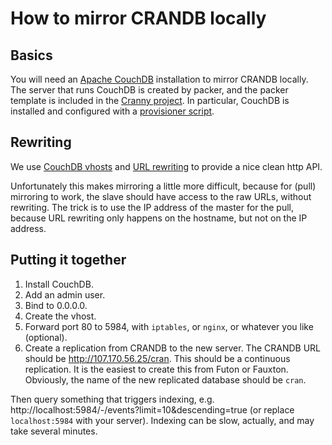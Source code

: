 
# How to mirror CRANDB locally

## Basics

You will need an [Apache CouchDB](http://couchdb.apache.org/) installation
to mirror CRANDB locally. The server that runs CouchDB is created by packer,
and the packer template is included in the
[Cranny project](https://github.com/metacran/cranny). In particular,
CouchDB is installed and configured with a
[provisioner script](https://github.com/metacran/cranny/blob/master/db.rpkg.org/script/couchdb.sh).

## Rewriting

We use [CouchDB vhosts](http://wiki.apache.org/couchdb/Virtual_Hosts) and
[URL rewriting](http://docs.couchdb.org/en/latest/api/ddoc/rewrites.html)
to provide a nice clean http API.

Unfortunately this makes mirroring a little more difficult, because
for (pull) mirroring to work, the slave should have access to the raw
URLs, without rewriting. The trick is to use the IP address of the master
for the pull, because URL rewriting only happens on the hostname,
but not on the IP address.

## Putting it together

1. Install CouchDB.
2. Add an admin user.
3. Bind to 0.0.0.0.
4. Create the vhost.
5. Forward port 80 to 5984, with `iptables`, or `nginx`, or whatever you
   like (optional).
6. Create a replication from CRANDB to the new server. The CRANDB URL
   should be http://107.170.56.25/cran. This should be a continuous
   replication. It is the easiest to create this from Futon or Fauxton.
   Obviously, the name of the new replicated database should be `cran`.

Then query something that triggers indexing, e.g.
http://localhost:5984/-/events?limit=10&descending=true (or replace
`localhost:5984` with your server). Indexing can be slow, actually, and
may take several minutes.
